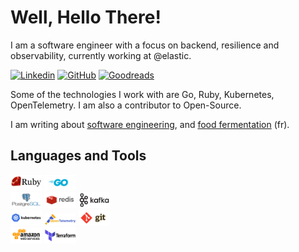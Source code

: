 # Well, Hello There!

I am a software engineer with a focus on backend, resilience and observability, currently working at @elastic.

[![Linkedin](https://img.shields.io/badge/-LinkedIn-blue?style=flat&logo=Linkedin&logoColor=white)](https://www.linkedin.com/in/dmathieu/)
[![GitHub](https://img.shields.io/badge/-Github-000?style=flat&logo=Github&logoColor=white)](https://github.com/github)
[![Goodreads](https://img.shields.io/badge/-Goodreads-f2efe7?style=flat&logo=Goodreads&logoColor=black)](https://www.goodreads.com/user/show/48421744-damien)

Some of the technologies I work with are Go, Ruby, Kubernetes, OpenTelemetry. I
am also a contributor to Open-Source.

I am writing about [software engineering](https://dmathieu.com), and [food fermentation](https://fermentopia.net) (fr).

## Languages and Tools
<p>
  <code><img width="10%" src="images/ruby.svg"></code>
  <code><img width="10%" src="images/golang.svg"></code>
  <br />
  <code><img width="10%" src="images/postgresql.svg"></code>
  <code><img width="10%" src="images/redis.svg"></code>
  <code><img width="10%" src="images/kafka.svg"></code>
  <br />
  <code><img width="10%" src="images/kubernetes.svg"></code>
  <code><img width="10%" src="images/opentelemetry.svg"></code>
  <code><img width="10%" src="images/git.svg"></code>
  <br />
  <code><img width="10%" src="images/aws.svg"></code>
  <code><img width="10%" src="images/terraform.svg"></code>
</p>
